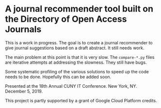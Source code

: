 # A journal recommender tool built on the Directory of Open Access Journals

This is a work in progress. The goal is to create a journal recommender to give journal suggestions based on a draft abstract. It still needs work.

The main problem at this point is that it is very slow. The `compare-*.py` files are iterative attempts at addressing the slowness. They still have bugs.

Some systematic profiling of the various solutions to speed up the code needs to be done. Hopefully this can be added soon.

Presented at the 18th Annual CUNY IT Conference. New York, NY. December 5, 2019.

This project is partly supported by a grant of Google Cloud Platform credits.
